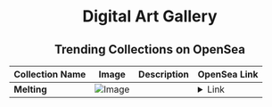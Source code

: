 <div align="center">

# Digital Art Gallery

## Trending Collections on OpenSea

| Collection Name                       | Image                                                                                     | Description                       | OpenSea Link                                                                                          |
|---------------------------------------|-------------------------------------------------------------------------------------------|-----------------------------------|--------------------------------------------------------------------------------------------------------|
| **Melting** | ![Image](https://i.seadn.io/s/raw/files/0e55ba8e033017929c9968c3166eefb4.png?w=500&auto=format?w=200&auto=format) |  | <details><summary>Link</summary>[Melting](https://opensea.io/collection/melting-7)</details> |

</div>